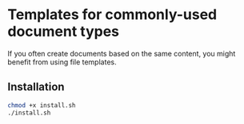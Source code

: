 # Templates for commonly-used document types

If you often create documents based on the same content, you might benefit from using file templates.

## Installation

```bash
chmod +x install.sh
./install.sh
```
